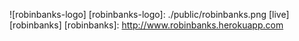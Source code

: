 ![robinbanks-logo]
[robinbanks-logo]: ./public/robinbanks.png
[live][robinbanks]
[robinbanks]: http://www.robinbanks.herokuapp.com
